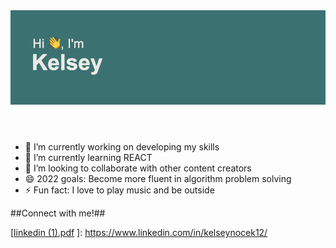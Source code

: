 <header>
<img src = "https://github.com/kelseyn12/kelseyn12/blob/master/header.png?raw=true">
  </header>




- 🔭 I’m currently working on developing my skills
- 🌱 I’m currently learning REACT
- 👯 I’m looking to collaborate with other content creators
- 😄 2022 goals: Become more fluent in algorithm problem solving
- ⚡ Fun fact: I love to play music and be outside

##Connect with me!##







[[linkedin (1).pdf](https://github.com/kelseyn12/kelseyn12/files/7884120/linkedin.1.pdf)
]: https://www.linkedin.com/in/kelseynocek12/
